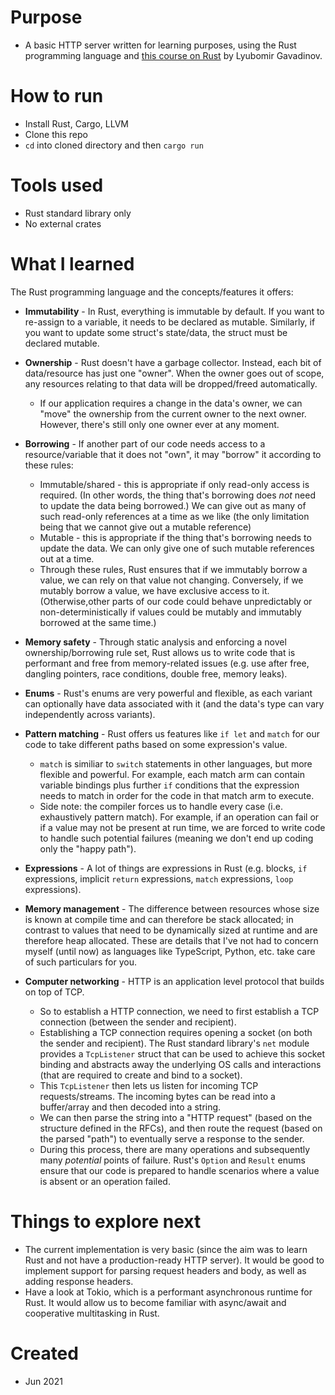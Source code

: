 # Purpose

- A basic HTTP server written for learning purposes, using the Rust programming language and [this course on Rust](https://www.udemy.com/course/rust-fundamentals/) by Lyubomir Gavadinov.

# How to run

- Install Rust, Cargo, LLVM
- Clone this repo
- `cd` into cloned directory and then `cargo run`

# Tools used

- Rust standard library only
- No external crates

# What I learned

The Rust programming language and the concepts/features it offers:

- **Immutability** - In Rust, everything is immutable by default. If you want to re-assign to a variable, it needs to be declared as mutable. Similarly, if you want to update some struct's state/data, the struct must be declared mutable.

- **Ownership** - Rust doesn't have a garbage collector. Instead, each bit of data/resource has just one "owner". When the owner goes out of scope, any resources relating to that data will be dropped/freed automatically.

  - If our application requires a change in the data's owner, we can "move" the ownership from the current owner to the next owner. However, there's still only one owner ever at any moment.

- **Borrowing** - If another part of our code needs access to a resource/variable that it does not "own", it may "borrow" it according to these rules:

  - Immutable/shared - this is appropriate if only read-only access is required. (In other words, the thing that's borrowing does _not_ need to update the data being borrowed.) We can give out as many of such read-only references at a time as we like (the only limitation being that we cannot give out a mutable reference)
  - Mutable - this is appropriate if the thing that's borrowing needs to update the data. We can only give one of such mutable references out at a time.
  - Through these rules, Rust ensures that if we immutably borrow a value, we can rely on that value not changing. Conversely, if we mutably borrow a value, we have exclusive access to it. (Otherwise,other parts of our code could behave unpredictably or non-deterministically if values could be mutably and immutably borrowed at the same time.)

- **Memory safety** - Through static analysis and enforcing a novel ownership/borrowing rule set, Rust allows us to write code that is performant and free from memory-related issues (e.g. use after free, dangling pointers, race conditions, double free, memory leaks).

- **Enums** - Rust's enums are very powerful and flexible, as each variant can optionally have data associated with it (and the data's type can vary independently across variants).

- **Pattern matching** - Rust offers us features like `if let` and `match` for our code to take different paths based on some expression's value.

  - `match` is similiar to `switch` statements in other languages, but more flexible and powerful. For example, each match arm can contain variable bindings plus further `if` conditions that the expression needs to match in order for the code in that match arm to execute.
  - Side note: the compiler forces us to handle every case (i.e. exhaustively pattern match). For example, if an operation can fail or if a value may not be present at run time, we are forced to write code to handle such potential failures (meaning we don't end up coding only the "happy path").

- **Expressions** - A lot of things are expressions in Rust (e.g. blocks, `if` expressions, implicit `return` expressions, `match` expressions, `loop` expressions).

- **Memory management** - The difference between resources whose size is known at compile time and can therefore be stack allocated; in contrast to values that need to be dynamically sized at runtime and are therefore heap allocated. These are details that I've not had to concern myself (until now) as languages like TypeScript, Python, etc. take care of such particulars for you.

- **Computer networking** - HTTP is an application level protocol that builds on top of TCP.
  - So to establish a HTTP connection, we need to first establish a TCP connection (between the sender and recipient).
  - Establishing a TCP connection requires opening a socket (on both the sender and recipient). The Rust standard library's `net` module provides a `TcpListener` struct that can be used to achieve this socket binding and abstracts away the underlying OS calls and interactions (that are required to create and bind to a socket).
  - This `TcpListener` then lets us listen for incoming TCP requests/streams. The incoming bytes can be read into a buffer/array and then decoded into a string.
  - We can then parse the string into a "HTTP request" (based on the structure defined in the RFCs), and then route the request (based on the parsed "path") to eventually serve a response to the sender.
  - During this process, there are many operations and subsequently many _potential_ points of failure. Rust's `Option` and `Result` enums ensure that our code is prepared to handle scenarios where a value is absent or an operation failed.

# Things to explore next

- The current implementation is very basic (since the aim was to learn Rust and not have a production-ready HTTP server). It would be good to implement support for parsing request headers and body, as well as adding response headers.
- Have a look at Tokio, which is a performant asynchronous runtime for Rust. It would allow us to become familiar with async/await and cooperative multitasking in Rust.

# Created

- Jun 2021
